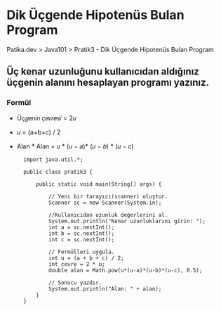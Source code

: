 # Dik Üçgende Hipotenüs Bulan Program
Patika.dev > Java101 > Pratik3 - Dik Üçgende Hipotenüs Bulan Program

## Üç kenar uzunluğunu kullanıcıdan aldığınız üçgenin alanını hesaplayan programı yazınız.
### Formül
- Üç𝑔𝑒𝑛𝑖𝑛 ç𝑒𝑣𝑟𝑒𝑠𝑖 = 2𝑢
- 𝑢 = (a+b+c) / 2
- Alan * Alan = 𝑢 * (𝑢 − 𝑎)* (𝑢 − 𝑏) * (𝑢 − 𝑐)
	
		import java.util.*;
		
		public class pratik3 {
		
			public static void main(String[] args) {
		
				// Yeni bir tarayıcı(scanner) oluştur.
				Scanner sc = new Scanner(System.in);
		
				//Kullanıcıdan uzunluk değerlerini al.
				System.out.println("Kenar uzunluklarını girin: ");
				int a = sc.nextInt();
				int b = sc.nextInt();
				int c = sc.nextInt();
		
				// Formülleri uygula.
				int u = (a + b + c) / 2;
				int cevre = 2 * u;
				double alan = Math.pow(u*(u-a)*(u-b)*(u-c), 0.5);
		
				// Sonucu yazdır.
				System.out.println("Alan: " + alan);
			}
		}

